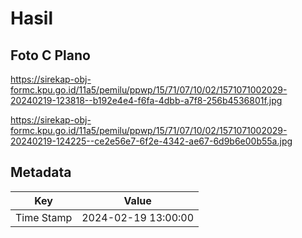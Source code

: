 # Hasil

## Foto C Plano

https://sirekap-obj-formc.kpu.go.id/11a5/pemilu/ppwp/15/71/07/10/02/1571071002029-20240219-123818--b192e4e4-f6fa-4dbb-a7f8-256b4536801f.jpg

https://sirekap-obj-formc.kpu.go.id/11a5/pemilu/ppwp/15/71/07/10/02/1571071002029-20240219-124225--ce2e56e7-6f2e-4342-ae67-6d9b6e00b55a.jpg


## Metadata

| Key        | Value               |
| ---------- | ------------------- |
| Time Stamp | 2024-02-19 13:00:00 |



